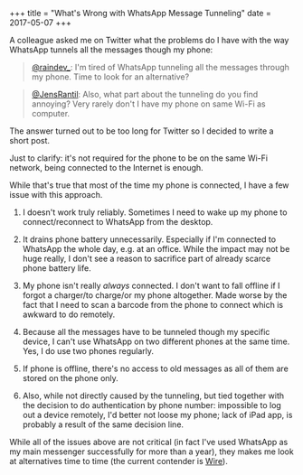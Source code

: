 +++
title = "What's Wrong with WhatsApp Message Tunneling"
date = 2017-05-07
+++

A colleague asked me on Twitter what the problems do I have with the way WhatsApp tunnels all the messages though my phone:

> [\@raindev\_](https://twitter.com/raindev_/status/859872365886545920): I'm
> tired of WhatsApp tunneling all the messages through my phone. Time to
> look for an alternative?

> [\@JensRantil](https://twitter.com/JensRantil/status/861205974933270528):
> Also, what part about the tunneling do you find annoying? Very rarely
> don't I have my phone on same Wi-Fi as computer.

The answer turned out to be too long for Twitter so I decided to write a short post.

Just to clarify: it's not required for the phone to be on the same Wi-Fi network, being connected to the Internet is enough.

While that's true that most of the time my phone is connected, I have a few issue with this approach.

1. I doesn't work truly reliably. Sometimes I need to wake up my phone to connect/reconnect to WhatsApp from the desktop.

2. It drains phone battery unnecessarily. Especially if I'm connected to WhatsApp the whole day, e.g. at an office. While the impact may not be huge really, I don't see a reason to sacrifice part of already scarce phone battery life.

3. My phone isn't really _always_ connected. I don't want to fall offline if I forgot a charger/to charge/or my phone altogether. Made worse by the fact that I need to scan a barcode from the phone to connect which is awkward to do remotely.

4. Because all the messages have to be tunneled though my specific device, I can't use WhatsApp on two different phones at the same time. Yes, I do use two phones regularly.

5. If phone is offline, there's no access to old messages as all of them are stored on the phone only.

6. Also, while not directly caused by the tunneling, but tied together with the decision to do authentication by phone number: impossible to log out a device remotely, I'd better not loose my phone; lack of iPad app, is probably a result of the same decision line.

While  all of the issues above are not critical (in fact I've used WhatsApp as my main messenger successfully for more than a year), they makes me look at alternatives time to time (the current contender is [Wire](https://wire.com)).
